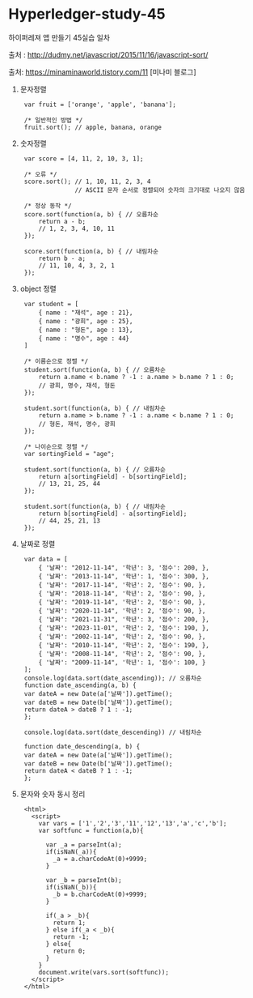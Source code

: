 # Hyperledger-study-45

하이퍼레져 앱 만들기 45실습 일차

출처 : http://dudmy.net/javascript/2015/11/16/javascript-sort/

출처: https://minaminaworld.tistory.com/11 [미나미 블로그]

1. 문자정렬

        var fruit = ['orange', 'apple', 'banana'];

        /* 일반적인 방법 */
        fruit.sort(); // apple, banana, orange

2. 숫자정렬

        var score = [4, 11, 2, 10, 3, 1]; 

        /* 오류 */
        score.sort(); // 1, 10, 11, 2, 3, 4 
                      // ASCII 문자 순서로 정렬되어 숫자의 크기대로 나오지 않음

        /* 정상 동작 */
        score.sort(function(a, b) { // 오름차순
            return a - b;
            // 1, 2, 3, 4, 10, 11
        });

        score.sort(function(a, b) { // 내림차순
            return b - a;
            // 11, 10, 4, 3, 2, 1
        });

3. object 정렬

        var student = [
            { name : "재석", age : 21},
            { name : "광희", age : 25},
            { name : "형돈", age : 13},
            { name : "명수", age : 44}
        ]

        /* 이름순으로 정렬 */
        student.sort(function(a, b) { // 오름차순
            return a.name < b.name ? -1 : a.name > b.name ? 1 : 0;
            // 광희, 명수, 재석, 형돈
        });

        student.sort(function(a, b) { // 내림차순
            return a.name > b.name ? -1 : a.name < b.name ? 1 : 0;
            // 형돈, 재석, 명수, 광희
        });

        /* 나이순으로 정렬 */
        var sortingField = "age";

        student.sort(function(a, b) { // 오름차순
            return a[sortingField] - b[sortingField];
            // 13, 21, 25, 44
        });

        student.sort(function(a, b) { // 내림차순
            return b[sortingField] - a[sortingField];
            // 44, 25, 21, 13
        });

4. 날짜로 정렬

        var data = [
            { '날짜': "2012-11-14", '학년': 3, '점수': 200, },
            { '날짜': "2013-11-14", '학년': 1, '점수': 300, },
            { '날짜': "2017-11-14", '학년': 2, '점수': 90, },
            { '날짜': "2018-11-14", '학년': 2, '점수': 90, },
            { '날짜': "2019-11-14", '학년': 2, '점수': 90, },
            { '날짜': "2020-11-14", '학년': 2, '점수': 90, },
            { '날짜': "2021-11-31", '학년': 3, '점수': 200, },
            { '날짜': "2023-11-01", '학년': 2, '점수': 190, },
            { '날짜': "2002-11-14", '학년': 2, '점수': 90, },
            { '날짜': "2010-11-14", '학년': 2, '점수': 190, },
            { '날짜': "2008-11-14", '학년': 2, '점수': 90, },
            { '날짜': "2009-11-14", '학년': 1, '점수': 100, }
        ];
        console.log(data.sort(date_ascending)); // 오름차순
        function date_ascending(a, b) {
        var dateA = new Date(a['날짜']).getTime();
        var dateB = new Date(b['날짜']).getTime();
        return dateA > dateB ? 1 : -1;
        };

        console.log(data.sort(date_descending)) // 내림차순

        function date_descending(a, b) {
        var dateA = new Date(a['날짜']).getTime();
        var dateB = new Date(b['날짜']).getTime();
        return dateA < dateB ? 1 : -1;
        };

5. 문자와 숫자 동시 정리

        <html>
          <script>
            var vars = ['1','2','3','11','12','13','a','c','b'];
            var softfunc = function(a,b){

              var _a = parseInt(a);
              if(isNaN(_a)){
                _a = a.charCodeAt(0)+9999;
              }

              var _b = parseInt(b);
              if(isNaN(_b)){
                _b = b.charCodeAt(0)+9999;
              }

              if(_a > _b){
                return 1;
              } else if(_a < _b){
                return -1;
              } else{
                return 0;
              }
            }
            document.write(vars.sort(softfunc));
          </script>
        </html>
